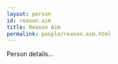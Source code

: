 ```yaml
---
layout: person
id: reason.aim
title: Reason Aim
permalink: people/reason.aim.html
---
```


Person details...